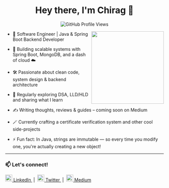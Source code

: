 <h1 align="center">Hey there, I'm Chirag 👋</h1>

<p align="center">
  <img src="https://komarev.com/ghpvc/?username=Chirag-Passi&label=Profile+Views" alt="GitHub Profile Views" />
</p>

<img align="right" src="https://media.giphy.com/media/qgQUggAC3Pfv687qPC/giphy.gif" width="230">

- 💼 Software Engineer | Java & Spring Boot Backend Developer
  
- 🚀 Building scalable systems with Spring Boot, MongoDB, and a dash of cloud ☁️  

- 🛠️ Passionate about clean code, system design & backend architecture  

-  🧠 Regularly exploring DSA, LLD/HLD and sharing what I learn  

- ✍️ Writing thoughts, reviews & guides – coming soon on Medium  

- 🪄 Currently crafting a certificate verification system and other cool side-projects  

-  ⚡ Fun fact: In Java, strings are immutable — so every time you modify one, you're actually creating a new object!

---

### 📫 Let's connect!

<p>
  <a href="https://www.linkedin.com/in/chirag-passi/" target="_blank" title="LinkedIn Profile">
    <img alt="LinkedIn Logo" width="22" src="https://seeklogo.com/images/L/linkedin-icon-logo-FBADE03110-seeklogo.com.png" />
    LinkedIn
  </a> &nbsp;|&nbsp;

  <a href="https://x.com/ChiragPassi" target="_blank" title="Twitter Profile">
    <img alt="Twitter Logo" width="22" src="https://seeklogo.com/images/T/twitter-2012-positive-logo-916EDF1309-seeklogo.com.png" />
    Twitter
  </a> &nbsp;|&nbsp;

  <a href="https://medium.com/@chirag-passi" target="_blank" title="Medium Profile">
    <img alt="Medium Logo" width="22" src="https://play-lh.googleusercontent.com/hB9t3Z-mi284_49HA3nAuhO-W5Cyhje7r2P9McdgORoVCd-0SV54c12NMQWLHnqALw" />
    Medium
  </a>
</p>
